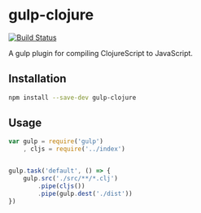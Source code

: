 # gulp-clojure
[![Build Status](https://travis-ci.org/agconti/gulp-clojure.svg)](https://travis-ci.org/agconti/gulp-clojure)

A gulp plugin for compiling ClojureScript to JavaScript.

## Installation

```bash
npm install --save-dev gulp-clojure
```

## Usage

```js
var gulp = require('gulp')
	, cljs = require('../index')


gulp.task('default', () => {
    gulp.src('./src/**/*.clj')
        .pipe(cljs())
        .pipe(gulp.dest('./dist'))
})
```
